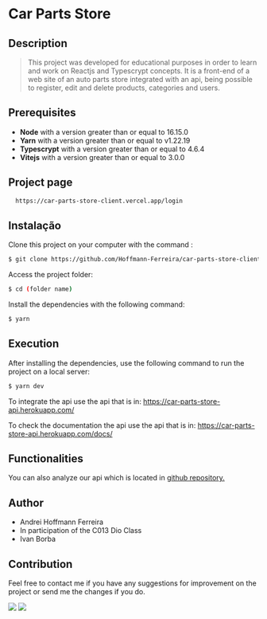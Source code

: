 # Car Parts Store
## Description
 > This project was developed for educational purposes in order to learn and work on Reactjs and Typescrypt concepts. It is a front-end of a web site of an auto parts store integrated with an api, being possible to register, edit and delete products, categories and users.

## Prerequisites
- **Node** with a version greater than or equal to 16.15.0
- **Yarn** with a version greater than or equal to v1.22.19
- **Typescrypt** with a version greater than or equal to 4.6.4
- **Vitejs** with a version greater than or equal to 3.0.0

## Project page

```bash
  https://car-parts-store-client.vercel.app/login
```

## Instalação
Clone this project on your computer with the command :

```bash
$ git clone https://github.com/Hoffmann-Ferreira/car-parts-store-client.git
```

Access the project folder:

```bash
$ cd (folder name)
```

Install the dependencies with the following command:

```bash
$ yarn
```

## Execution

After installing the dependencies, use the following command to run the project on a local server:

```bash
$ yarn dev
```
To integrate the api use the api that is in: 
https://car-parts-store-api.herokuapp.com/

To check the documentation the api use the api that is in: 
https://car-parts-store-api.herokuapp.com/docs/

## Functionalities

You can also analyze our api which is located in <a href="https://github.com/Hoffmann-Ferreira/Car-parts-store.git">github repository.</a>

## Author

- Andrei Hoffmann Ferreira
- In participation of the C013 Dio Class
- Ivan Borba

## Contribution

Feel free to contact me if you have any suggestions for improvement on the project or send me the changes if you do.

<div>
<a href="https://www.linkedin.com/in/devhoffmannferreira/" target="blank"><img src="https://img.shields.io/badge/-LinkedIn-%230077B5?style=for-the-badge&logo=linkedin&logoColor=white"></a>
<a href = "laroccaandrei@gmail.com"><img src="https://img.shields.io/badge/Gmail-D14836?style=for-the-badge&logo=gmail&logoColor=white" target="_blank"></a>
</div>


